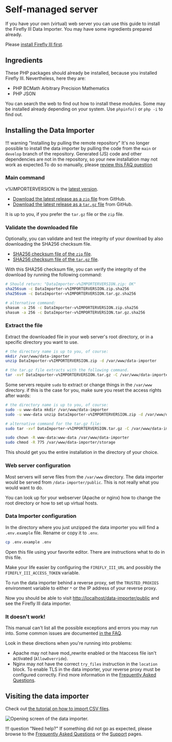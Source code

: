 # Self-managed server

If you have your own (virtual) web server you can use this guide to install the Firefly III Data Importer. You may have some ingredients prepared already.

Please [install Firefly III first](../../firefly-iii/installation/self-managed.md).

## Ingredients

These PHP packages should already be installed, because you installed Firefly III. Nevertheless, here they are:

* PHP BCMath Arbitrary Precision Mathematics
* PHP JSON

You can search the web to find out how to install these modules. Some may be installed already depending on your system. Use `phpinfo()` or `php -i` to find out.

## Installing the Data Importer

!!! warning "Installing by pulling the remote repository"
    It's no longer possible to install the data importer by pulling the code from the `main` or `develop` branch of the repository. Generated (JS) code and other dependencies are not in the repository, so your new installation may not work as expected.To do so manually, please [review this FAQ question](../../../references/faq/install.md#i-want-to-build-the-data-importer-release-myself)

### Main command

v%IMPORTERVERSION is the [latest version](https://version.firefly-iii.org/).

- [Download the latest release as a `zip` file](https://github.com/firefly-iii/data-importer/releases/download/v%IMPORTERVERSION/DataImporter-v%IMPORTERVERSION.zip) from GitHub.
- [Download the latest release as a `tar.gz` file](https://github.com/firefly-iii/data-importer/releases/download/v%IMPORTERVERSION/DataImporter-v%IMPORTERVERSION.tar.gz) from GitHub.

It is up to you, if you prefer the `tar.gz` file or the `zip` file.

### Validate the downloaded file

Optionally, you can validate and test the integrity of your download by also downloading the SHA256 checksum file.

- [SHA256 checksum file of the `zip` file](https://github.com/firefly-iii/data-importer/releases/download/v%IMPORTERVERSION/DataImporter-v%IMPORTERVERSION.zip.sha256).
- [SHA256 checksum file of the `tar.gz` file](https://github.com/firefly-iii/data-importer/releases/download/v%IMPORTERVERSION/DataImporter-v%IMPORTERVERSION.tar.gz.sha256).

With this SHA256 checksum file, you can verify the integrity of the download by running the following command:

```bash
# Should return: "DataImporter-v%IMPORTERVERSION.zip: OK"
sha256sum -c DataImporter-v%IMPORTERVERSION.zip.sha256
sha256sum -c DataImporter-v%IMPORTERVERSION.tar.gz.sha256

# alternative command:
shasum -a 256 -c DataImporter-v%IMPORTERVERSION.zip.sha256
shasum -a 256 -c DataImporter-v%IMPORTERVERSION.tar.gz.sha256
```
### Extract the file

Extract the downloaded file in your web server's root directory, or in a specific directory you want to use.

```bash
# the directory name is up to you, of course:
mkdir /var/www/data-importer
unzip DataImporter-v%IMPORTERVERSION.zip -d /var/www/data-importer

# the tar.gz file extracts with the following command.
tar -xvf DataImporter-v%IMPORTERVERSION.tar.gz -C /var/www/data-importer
```

Some servers require `sudo` to extract or change things in the `/var/www` directory. if this is the case for you, make sure you reset the access rights after wards:

```bash
# the directory name is up to you, of course:
sudo -u www-data mkdir /var/www/data-importer
sudo -u www-data unzip DataImporter-v%IMPORTERVERSION.zip -d /var/www/data-importer

# alternative command for the tar.gz file:
sudo tar -xvf DataImporter-v%IMPORTERVERSION.tar.gz -C /var/www/data-importer

sudo chown -R www-data:www-data /var/www/data-importer
sudo chmod -R 775 /var/www/data-importer/storage
```

This should get you the entire installation in the directory of your choice.

### Web server configuration

Most servers will serve files from the `/var/www` directory. The data importer would be served from `/data-importer/public`. This is not really what you would want to do.

You can look up for your webserver (Apache or nginx) how to change the root directory or how to set up virtual hosts.

### Data Importer configuration

In the directory where you just unzipped the data importer you will find a `.env.example` file. Rename or copy it to `.env`.

```bash
cp .env.example .env
```

Open this file using your favorite editor. There are instructions what to do in this file.

Make your life easier by configuring the `FIREFLY_III_URL` and possibly the `FIREFLY_III_ACCESS_TOKEN` variable.

To run the data importer behind a reverse proxy, set the `TRUSTED_PROXIES` environment variable to either `*` or the IP address of your reverse proxy.

Now you should be able to visit [http://localhost/data-importer/public](http://localhost/data-importer/public) and see the Firefly III data importer.

### It doesn't work!

This manual can't list all the possible exceptions and errors you may run into. Some common issues are documented [in the FAQ](../../../references/faq/install.md).

Look in these directions when you're running into problems:

* Apache may not have mod_rewrite enabled or the htaccess file isn't activated (`AllowOverride`).
* Nginx may not have the correct `try_files` instruction in the `location` block.
To enable TLS in the data importer, your reverse proxy must be configured correctly. Find more information in the [Frequently Asked Questions](../../../references/faq/install.md).


## Visiting the data importer

Check out [the tutorial on how to import CSV files](../../../tutorials/data-importer/csv.md).

![Opening screen of the data importer.](../../../images/how-to/data-importer/installation/ready_to_go.png)

!!! question "Need help?"
    If something did not go as expected, please browse to the [Frequently Asked Questions](../../../references/faq/install.md) or the [Support](../../../explanation/support.md) pages.
